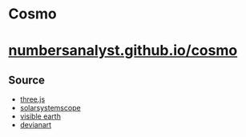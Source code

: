 # Cosmo
# [numbersanalyst.github.io/cosmo](https://numbersanalyst.github.io/cosmo)

## Source
* [three.js](https://threejs.org/)
* [solarsystemscope](https://www.solarsystemscope.com/textures/)
* [visible earth](https://visibleearth.nasa.gov/)
* [devianart](https://www.deviantart.com/niko22966/art/Rings-of-Saturn-419585311)
